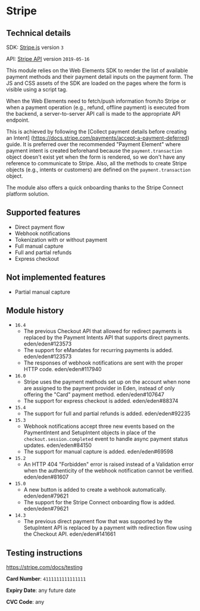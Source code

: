 # Stripe

## Technical details

SDK: [Stripe.js](https://stripe.com/docs/js) version `3`

API: [Stripe API](https://stripe.com/docs/api) version `2019-05-16`

This module relies on the Web Elements SDK to render the list of available payment methods and their
payment detail inputs on the payment form. The JS and CSS assets of the SDK are loaded on the pages
where the form is visible using a script tag.

When the Web Elements need to fetch/push information from/to Stripe or when a payment operation
(e.g., refund, offline payment) is executed from the backend, a server-to-server API call is made to
the appropriate API endpoint.

This is achieved by following the [Collect payment details before creating an Intent]
(https://docs.stripe.com/payments/accept-a-payment-deferred) guide. It is preferred over the
recommended "Payment Element" where payment intent is created beforehand because the
`payment.transaction` object doesn't exist yet when the form is rendered, so we don't have any
reference to communicate to Stripe. Also, all the methods to create Stripe objects
(e.g., intents or customers) are defined on the `payment.transaction`​ object.

The module also offers a quick onboarding thanks to the Stripe Connect platform solution.

## Supported features

- Direct payment flow
- Webhook notifications
- Tokenization with or without payment
- Full manual capture
- Full and partial refunds
- Express checkout

## Not implemented features

- Partial manual capture

## Module history

- `16.4`
  - The previous Checkout API that allowed for redirect payments is replaced by the Payment Intents
    API that supports direct payments. eden/eden#123573
  - The support for eMandates for recurring payments is added. eden/eden#123573
  - The responses of webhook notifications are sent with the proper HTTP code. eden/eden#117940
- `16.0`
  - Stripe uses the payment methods set up on the account when none are assigned to the payment
    provider in Eden, instead of only offering the "Card" payment method. eden/eden#107647
  - The support for express checkout is added. eden/eden#88374
- `15.4`
  - The support for full and partial refunds is added. eden/eden#92235
- `15.3`
  - Webhook notifications accept three new events based on the PaymentIntent and SetupIntent objects
    in place of the `checkout.session.completed` event to handle async payment status updates.
    eden/eden#84150
  - The support for manual capture is added. eden/eden#69598
- `15.2`
  - An HTTP 404 "Forbidden" error is raised instead of a Validation error when the authenticity of
    the webhook notification cannot be verified. eden/eden#81607
- `15.0`
  - A new button is added to create a webhook automatically. eden/eden#79621
  - The support for the Stripe Connect onboarding flow is added. eden/eden#79621
- `14.3`
  - The previous direct payment flow that was supported by the SetupIntent API is replaced by a
    payment with redirection flow using the Checkout API. eden/eden#141661

## Testing instructions

https://stripe.com/docs/testing

**Card Number**: `4111111111111111`

**Expiry Date**: any future date

**CVC Code**: any
